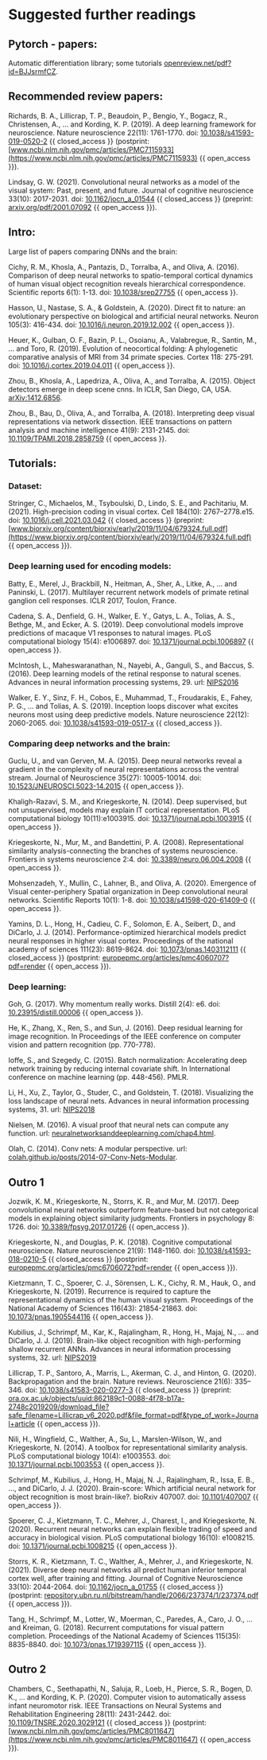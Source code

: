 # Suggested further readings


## Pytorch - papers: 
Automatic differentiation library; some tutorials [openreview.net/pdf?id=BJJsrmfCZ](https://openreview.net/pdf?id=BJJsrmfCZ).

## Recommended review papers:

Richards, B. A., Lillicrap, T. P., Beaudoin, P., Bengio, Y., Bogacz, R., Christensen, A., ... and Kording, K. P. (2019). A deep learning framework for neuroscience. Nature neuroscience 22(11): 1761-1770. doi: [10.1038/s41593-019-0520-2](https://doi.org/10.1038/s41593-019-0520-2) {{ closed_access }} (postprint: [www.ncbi.nlm.nih.gov/pmc/articles/PMC7115933](https://www.ncbi.nlm.nih.gov/pmc/articles/PMC7115933) {{ open_access }}).

Lindsay, G. W. (2021). Convolutional neural networks as a model of the visual system: Past, present, and future. Journal of cognitive neuroscience 33(10): 2017-2031. doi: [10.1162/jocn_a_01544](https://doi.org/10.1162/jocn_a_01544) {{ closed_access }} (preprint: [arxiv.org/pdf/2001.07092](http://arxiv.org/pdf/2001.07092) {{ open_access }}).

## Intro:

Large list of papers comparing DNNs and the brain:

Cichy, R. M., Khosla, A., Pantazis, D., Torralba, A., and Oliva, A. (2016). Comparison of deep neural networks to spatio-temporal cortical dynamics of human visual object recognition reveals hierarchical correspondence. Scientific reports 6(1): 1-13. doi: [10.1038/srep27755](https://doi.org/10.1038/srep27755) {{ open_access }}.

Hasson, U., Nastase, S. A., & Goldstein, A. (2020). Direct fit to nature: an evolutionary perspective on biological and artificial neural networks. Neuron 105(3): 416-434. doi: [10.1016/j.neuron.2019.12.002](https://doi.org/10.1016/j.neuron.2019.12.002) {{ open_access }}.

Heuer, K., Gulban, O. F., Bazin, P. L., Osoianu, A., Valabregue, R., Santin, M., ... and Toro, R. (2019). Evolution of neocortical folding: A phylogenetic comparative analysis of MRI from 34 primate species. Cortex 118: 275-291. doi: [10.1016/j.cortex.2019.04.011](https://doi.org/10.1016/j.cortex.2019.04.011) {{ open_access }}.

Zhou, B., Khosla, A., Lapedriza, A., Oliva, A., and Torralba, A. (2015). Object detectors emerge in deep scene cnns. In ICLR, San Diego, CA, USA. [arXiv:1412.6856](https://arxiv.org/abs/1412.6856).

Zhou, B., Bau, D., Oliva, A., and Torralba, A. (2018). Interpreting deep visual representations via network dissection. IEEE transactions on pattern analysis and machine intelligence 41(9): 2131-2145. doi: [10.1109/TPAMI.2018.2858759](https://doi.org/10.1109/TPAMI.2018.2858759) {{ open_access }}.

## Tutorials:

### Dataset:
Stringer, C., Michaelos, M., Tsyboulski, D., Lindo, S. E., and Pachitariu, M. (2021). High-precision coding in visual cortex. Cell 184(10): 2767–2778.e15. doi: [10.1016/j.cell.2021.03.042](https://doi.org/10.1016/j.cell.2021.03.042) {{ closed_access }} (preprint: [www.biorxiv.org/content/biorxiv/early/2019/11/04/679324.full.pdf](https://www.biorxiv.org/content/biorxiv/early/2019/11/04/679324.full.pdf) {{ open_access }}).

### Deep learning used for encoding models:
Batty, E., Merel, J., Brackbill, N., Heitman, A., Sher, A., Litke, A., ... and Paninski, L. (2017). Multilayer recurrent network models of primate retinal ganglion cell responses. ICLR 2017, Toulon, France.

Cadena, S. A., Denfield, G. H., Walker, E. Y., Gatys, L. A., Tolias, A. S., Bethge, M., and Ecker, A. S. (2019). Deep convolutional models improve predictions of macaque V1 responses to natural images. PLoS computational biology 15(4): e1006897. doi: [10.1371/journal.pcbi.1006897](https://doi.org/10.1371/journal.pcbi.1006897) {{ open_access }}.

McIntosh, L., Maheswaranathan, N., Nayebi, A., Ganguli, S., and Baccus, S. (2016). Deep learning models of the retinal response to natural scenes. Advances in neural information processing systems, 29. url: [NIPS2016](https://papers.nips.cc/paper/2016/hash/a1d33d0dfec820b41b54430b50e96b5c-Abstract.html)

Walker, E. Y., Sinz, F. H., Cobos, E., Muhammad, T., Froudarakis, E., Fahey, P. G., ... and Tolias, A. S. (2019). Inception loops discover what excites neurons most using deep predictive models. Nature neuroscience 22(12): 2060-2065. doi: [10.1038/s41593-019-0517-x](https://doi.org/10.1038/s41593-019-0517-x) {{ closed_access }}.

### Comparing deep networks and the brain:

Guclu, U., and van Gerven, M. A. (2015). Deep neural networks reveal a gradient in the complexity of neural representations across the ventral stream. Journal of Neuroscience 35(27): 10005-10014. doi: [10.1523/JNEUROSCI.5023-14.2015](https://doi.org/10.1523/JNEUROSCI.5023-14.2015) {{ open_access }}.

Khaligh-Razavi, S. M., and Kriegeskorte, N. (2014). Deep supervised, but not unsupervised, models may explain IT cortical representation. PLoS computational biology 10(11):e1003915. doi: [10.1371/journal.pcbi.1003915](https://doi.org/10.1371/journal.pcbi.1003915) {{ open_access }}.

Kriegeskorte, N., Mur, M., and Bandettini, P. A. (2008). Representational similarity analysis-connecting the branches of systems neuroscience. Frontiers in systems neuroscience 2:4. doi: [10.3389/neuro.06.004.2008](https://doi.org/10.3389/neuro.06.004.2008) {{ open_access }}.

Mohsenzadeh, Y., Mullin, C., Lahner, B., and Oliva, A. (2020). Emergence of Visual center-periphery Spatial organization in Deep convolutional neural networks. Scientific Reports 10(1): 1-8. doi: [10.1038/s41598-020-61409-0](https://doi.org/10.1038/s41598-020-61409-0) {{ open_access }}.

Yamins, D. L., Hong, H., Cadieu, C. F., Solomon, E. A., Seibert, D., and DiCarlo, J. J. (2014). Performance-optimized hierarchical models predict neural responses in higher visual cortex. Proceedings of the national academy of sciences 111(23): 8619-8624. doi: [10.1073/pnas.1403112111](https://doi.org/10.1073/pnas.1403112111) {{ closed_access }} (postprint: [europepmc.org/articles/pmc4060707?pdf=render](https://europepmc.org/articles/pmc4060707?pdf=render) {{ open_access }}).

### Deep learning:
Goh, G. (2017). Why momentum really works. Distill 2(4): e6. doi: [10.23915/distill.00006](https://doi.org/10.23915/distill.00006) {{ open_access }}.

He, K., Zhang, X., Ren, S., and Sun, J. (2016). Deep residual learning for image recognition. In Proceedings of the IEEE conference on computer vision and pattern recognition (pp. 770-778).

Ioffe, S., and Szegedy, C. (2015). Batch normalization: Accelerating deep network training by reducing internal covariate shift. In International conference on machine learning (pp. 448-456). PMLR.

Li, H., Xu, Z., Taylor, G., Studer, C., and Goldstein, T. (2018). Visualizing the loss landscape of neural nets. Advances in neural information processing systems, 31. url: [NIPS2018](https://papers.nips.cc/paper/2018/hash/a41b3bb3e6b050b6c9067c67f663b915-Abstract.html)

Nielsen, M. (2016). A visual proof that neural nets can compute any function. url: [neuralnetworksanddeeplearning.com/chap4.html](http://neuralnetworksanddeeplearning.com/chap4.html).

Olah, C. (2014). Conv nets: A modular perspective. url: [colah.github.io/posts/2014-07-Conv-Nets-Modular](http://colah.github.io/posts/2014-07-Conv-Nets-Modular).

## Outro 1

Jozwik, K. M., Kriegeskorte, N., Storrs, K. R., and Mur, M. (2017). Deep convolutional neural networks outperform feature-based but not categorical models in explaining object similarity judgments. Frontiers in psychology 8: 1726. doi: [10.3389/fpsyg.2017.01726](https://doi.org/10.3389/fpsyg.2017.01726) {{ open_access }}.

Kriegeskorte, N., and Douglas, P. K. (2018). Cognitive computational neuroscience. Nature neuroscience 21(9): 1148-1160. doi: [10.1038/s41593-018-0210-5](https://doi.org/10.1038/s41593-018-0210-5) {{ closed_access }} (postprint: [europepmc.org/articles/pmc6706072?pdf=render](https://europepmc.org/articles/pmc6706072?pdf=render) {{ open_access }}).

Kietzmann, T. C., Spoerer, C. J., Sörensen, L. K., Cichy, R. M., Hauk, O., and Kriegeskorte, N. (2019). Recurrence is required to capture the representational dynamics of the human visual system. Proceedings of the National Academy of Sciences 116(43): 21854-21863. doi: [10.1073/pnas.1905544116](https://doi.org/10.1073/pnas.1905544116) {{ open_access }}.

Kubilius, J., Schrimpf, M., Kar, K., Rajalingham, R., Hong, H., Majaj, N., ... and DiCarlo, J. J. (2019). Brain-like object recognition with high-performing shallow recurrent ANNs. Advances in neural information processing systems, 32. url: [NIPS2019](https://papers.nips.cc/paper/2019/hash/7813d1590d28a7dd372ad54b5d29d033-Abstract.html)

Lillicrap, T. P., Santoro, A., Marris, L., Akerman, C. J., and Hinton, G. (2020). Backpropagation and the brain. Nature reviews. Neuroscience 21(6): 335–346. doi: [10.1038/s41583-020-0277-3](https://doi.org/10.1038/s41583-020-0277-3) {{ closed_access }} (preprint: [ora.ox.ac.uk/objects/uuid:862189c1-0088-4f78-b17a-2748c2019209/download_file?safe_filename=Lillicrap_v6_2020.pdf&file_format=pdf&type_of_work=Journal+article](https://ora.ox.ac.uk/objects/uuid:862189c1-0088-4f78-b17a-2748c2019209/download_file?safe_filename=Lillicrap_v6_2020.pdf&file_format=pdf&type_of_work=Journal+article) {{ open_access }}).

Nili, H., Wingfield, C., Walther, A., Su, L., Marslen-Wilson, W., and Kriegeskorte, N. (2014). A toolbox for representational similarity analysis. PLoS computational biology 10(4): e1003553. doi: [10.1371/journal.pcbi.1003553](https://doi.org/10.1371/journal.pcbi.1003553) {{ open_access }}.

Schrimpf, M., Kubilius, J., Hong, H., Majaj, N. J., Rajalingham, R., Issa, E. B., ..., and DiCarlo, J. J. (2020). Brain-score: Which artificial neural network for object recognition is most brain-like?. bioRxiv 407007. doi: [10.1101/407007](https://doi.org/10.1101/407007) {{ open_access }}.

Spoerer, C. J., Kietzmann, T. C., Mehrer, J., Charest, I., and Kriegeskorte, N. (2020). Recurrent neural networks can explain flexible trading of speed and accuracy in biological vision. PLoS computational biology 16(10): e1008215. doi: [10.1371/journal.pcbi.1008215](https://doi.org/10.1371/journal.pcbi.1008215) {{ open_access }}.

Storrs, K. R., Kietzmann, T. C., Walther, A., Mehrer, J., and Kriegeskorte, N. (2021). Diverse deep neural networks all predict human inferior temporal cortex well, after training and fitting. Journal of Cognitive Neuroscience 33(10): 2044-2064. doi: [10.1162/jocn_a_01755](https://doi.org/10.1162/jocn_a_01755) {{ closed_access }} (postprint: [repository.ubn.ru.nl/bitstream/handle/2066/237374/1/237374.pdf](https://repository.ubn.ru.nl/bitstream/handle/2066/237374/1/237374.pdf) {{ open_access }}).

Tang, H., Schrimpf, M., Lotter, W., Moerman, C., Paredes, A., Caro, J. O., ... and Kreiman, G. (2018). Recurrent computations for visual pattern completion. Proceedings of the National Academy of Sciences 115(35): 8835-8840. doi: [10.1073/pnas.1719397115](https://doi.org/10.1073/pnas.1719397115) {{ open_access }}.

## Outro 2

Chambers, C., Seethapathi, N., Saluja, R., Loeb, H., Pierce, S. R., Bogen, D. K., ... and Kording, K. P. (2020). Computer vision to automatically assess infant neuromotor risk. IEEE Transactions on Neural Systems and Rehabilitation Engineering 28(11): 2431-2442. doi: [10.1109/TNSRE.2020.3029121](https://doi.org/10.1109/TNSRE.2020.3029121) {{ closed_access }} (postprint: [www.ncbi.nlm.nih.gov/pmc/articles/PMC8011647](https://www.ncbi.nlm.nih.gov/pmc/articles/PMC8011647) {{ open_access }}).

